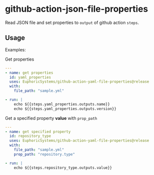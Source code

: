 # github-action-json-file-properties

Read JSON file and set properties to `output` of github action `steps`.

## Usage

Examples:

Get properties

```yaml
---
- name: get properties
  id: yaml_properties
  uses: EuphoricSystems/github-action-yaml-file-properties@release
  with:
    file_path: "sample.yml"

- run: |
    echo ${{steps.yaml_properties.outputs.name}}
    echo ${{steps.yaml_properties.outputs.version}}
```

Get a specified property **value** with `prop_path`

```yaml
---
- name: get specified property
  id: repository_type
  uses: EuphoricSystems/github-action-yaml-file-properties@release
  with:
    file_path: "sample.yml"
    prop_path: "repository.type"

- run: |
    echo ${{steps.repository_type.outputs.value}}
```
